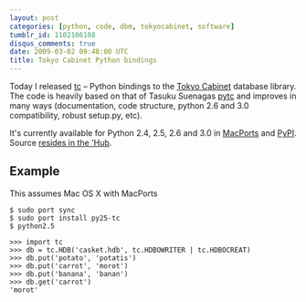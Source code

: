 ```yaml
---
layout: post
categories: [python, code, dbm, tokyocabinet, software]
tumblr_id: 1102106108
disqus_comments: true
date: 2009-03-02 09:48:00 UTC
title: Tokyo Cabinet Python bindings
---
```


Today I released <a href="http://github.com/rsms/tc">tc</a> – Python bindings to the <a href="http://tokyocabinet.sourceforge.net/index.html">Tokyo Cabinet</a> database library. The code is heavily based on that of Tasuku Suenagas <a href="http://coderepos.org/share/wiki/PyTC">pytc</a> and improves in many ways (documentation, code structure, python 2.6 and 3.0 compatibility, robust setup.py, etc).

It's currently available for Python 2.4, 2.5, 2.6 and 3.0 in <a href="http://www.macports.org/">MacPorts</a> and <a href="http://pypi.python.org/pypi/tc">PyPI</a>. Source <a href="http://github.com/rsms/tc">resides in the 'Hub</a>.

<!--more-->

## Example

This assumes Mac OS X with MacPorts

    $ sudo port sync
    $ sudo port install py25-tc
    $ python2.5

    >>> import tc
    >>> db = tc.HDB('casket.hdb', tc.HDBOWRITER | tc.HDBOCREAT)
    >>> db.put('potato', 'potatis')
    >>> db.put('carrot', 'morot')
    >>> db.put('banana', 'banan')
    >>> db.get('carrot')
    'morot'
